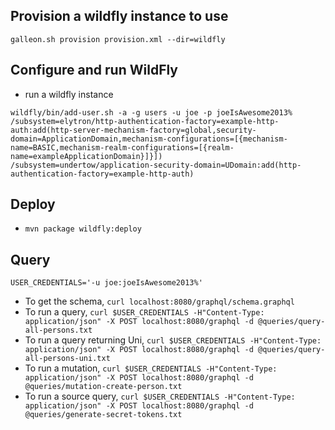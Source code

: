 ## Provision a wildfly instance to use
`galleon.sh provision provision.xml --dir=wildfly`

## Configure and run WildFly
- run a wildfly instance 
```
wildfly/bin/add-user.sh -a -g users -u joe -p joeIsAwesome2013%
/subsystem=elytron/http-authentication-factory=example-http-auth:add(http-server-mechanism-factory=global,security-domain=ApplicationDomain,mechanism-configurations=[{mechanism-name=BASIC,mechanism-realm-configurations=[{realm-name=exampleApplicationDomain}]}])
/subsystem=undertow/application-security-domain=UDomain:add(http-authentication-factory=example-http-auth)
```

## Deploy
- `mvn package wildfly:deploy`

## Query
```
USER_CREDENTIALS='-u joe:joeIsAwesome2013%'
```
- To get the schema, `curl localhost:8080/graphql/schema.graphql`
- To run a query, `curl $USER_CREDENTIALS -H"Content-Type: application/json" -X POST localhost:8080/graphql -d @queries/query-all-persons.txt`
- To run a query returning Uni, `curl $USER_CREDENTIALS -H"Content-Type: application/json" -X POST localhost:8080/graphql -d @queries/query-all-persons-uni.txt`
- To run a mutation, `curl $USER_CREDENTIALS -H"Content-Type: application/json" -X POST localhost:8080/graphql -d @queries/mutation-create-person.txt`
- To run a source query, `curl $USER_CREDENTIALS -H"Content-Type: application/json" -X POST localhost:8080/graphql -d @queries/generate-secret-tokens.txt`
